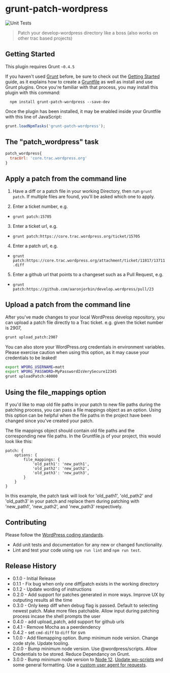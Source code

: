 # grunt-patch-wordpress
![Unit Tests](https://github.com/WordPress/grunt-patch-wordpress/workflows/Unit%20Tests/badge.svg)

> Patch your develop-wordpress directory like a boss (also works on other trac based projects)

## Getting Started
This plugin requires Grunt `~0.4.5`

If you haven't used [Grunt](http://gruntjs.com/) before, be sure to check out the [Getting Started](http://gruntjs.com/getting-started) guide, as it explains how to create a [Gruntfile](http://gruntjs.com/sample-gruntfile) as well as install and use Grunt plugins. Once you're familiar with that process, you may install this plugin with this command:

```shell
  npm install grunt-patch-wordpress --save-dev
```

Once the plugin has been installed, it may be enabled inside your Gruntfile with this line of JavaScript:

```js
grunt.loadNpmTasks('grunt-patch-wordpress');
```

## The "patch_wordpress" task
```js
patch_wordpress{
  tracUrl: 'core.trac.wordpress.org'
}
```

## Apply a patch from the command line

1. Have a diff or a patch file in your working Directory, then run ```grunt patch```.
If multiple files are found, you'll be asked which one to apply.

2. Enter a ticket number, e.g.
  * `grunt patch:15705`

3. Enter a ticket url, e.g.
  * `grunt patch:https://core.trac.wordpress.org/ticket/15705`

4. Enter a patch url, e.g.
  * `grunt patch:https://core.trac.wordpress.org/attachment/ticket/11817/13711.diff`

5. Enter a github url that points to a changeset such as a Pull Request, e.g.
  * `grunt patch:https://github.com/aaronjorbin/develop.wordpress/pull/23`

## Upload a patch from the command line

After you've made changes to your local WordPress develop repository, you can upload a patch file directly to a Trac ticket. e.g. given the ticket number is 2907,

```bash
grunt upload_patch:2907
```

You can also store your WordPress.org credentials in environment variables. Please exercise caution when using this option, as it may cause your credentials to be leaked!

```bash
export WPORG_USERNAME=matt
export WPORG_PASSWORD=MyPasswordIsVerySecure12345
grunt uploadPatch:40000
```

## Using the file_mappings option
If you'd like to map old file paths in your patch to new file paths during the patching process, you can pass a file mappings object as an option. Using this option can be helpful when the file paths in the project have been changed since you've created your patch.

The file mappings object should contain old file paths and the corresponding new file paths. In the Gruntfile.js of your project, this would look like this:

```
patch: {
	options: {
		file_mappings: {
			'old_path1': 'new_path1',
			'old_path2': 'new_path2',
			'old_path3': 'new_path3',
		}
	}
}
```
 In this example, the patch task will look for 'old_path1', 'old_path2' and 'old_path3' in your patch and replace them during patching with 'new_path1', 'new_path2', and 'new_path3' respectively.

## Contributing

Please follow the [WordPress coding standards](https://make.wordpress.org/core/handbook/best-practices/coding-standards/javascript/).

* Add unit tests and documentation for any new or changed functionality.
* Lint and test your code using `npm run lint` and `npm run test`.

## Release History

- 0.1.0 - Initial Release
- 0.1.1 - Fix bug when only one diff|patch exists in the working directory
- 0.1.2 - Update wording of instructions
- 0.2.0 - Add support for patches generated in more ways. Improve UX by outputing results all the time
- 0.3.0 - Only keep diff when debug flag is passed. Default to selecting newest patch. Make more files patchable. Allow input during patching process incase the shell prompts the user
- 0.4.0 - add upload_patch, add support for github urls
- 0.4.1 - Remove Mocha as a peerdendency
- 0.4.2 - set `cmd-diff` to `diff` for svn
- 1.0.0 - Add filemapping option. Bump minimum node version. Change code style. Update tooling.
- 2.0.0 - Bump minimum node version. Use @wordpress/scripts. Allow Credentials to be stored. Reduce Dependancy on Grunt. 
- 3.0.0 - Bump minimum node version to [Node 12](https://github.com/WordPress/grunt-patch-wordpress/pull/89). [Update wp-scripts](https://github.com/WordPress/grunt-patch-wordpress/pull/87) and some general formatting. Use a [custom user agent for requests](https://github.com/WordPress/grunt-patch-wordpress/pull/85).

